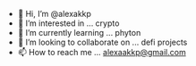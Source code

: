 - 👋 Hi, I’m @alexakkp
- 👀 I’m interested in ... crypto
- 🌱 I’m currently learning ... phyton
- 💞️ I’m looking to collaborate on ... defi projects
- 📫 How to reach me ... alexaakkp@gmail.com

<!---
alexakkp/alexakkp is a ✨ special ✨ repository because its `README.md` (this file) appears on your GitHub profile.
You can click the Preview link to take a look at your changes.
--->
